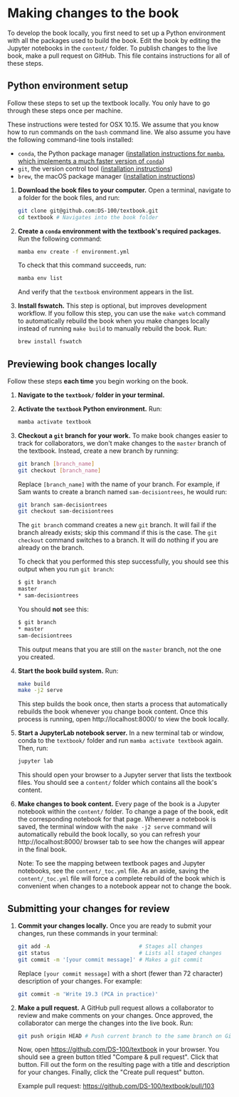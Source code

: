 # Making changes to the book

To develop the book locally, you first need to set up a Python environment with
all the packages used to build the book. Edit the book by editing the
Jupyter notebooks in the `content/` folder. To publish changes to the live
book, make a pull request on GitHub. This file contains instructions for all of
these steps.

## Python environment setup

Follow these steps to set up the textbook locally. You only have to go through
these steps once per machine.

These instructions were tested for OSX 10.15. We assume that you know how to
run commands on the `bash` command line. We also assume you have the following
command-line tools installed:

- `conda`, the Python package manager ([installation instructions for `mamba`,
  which implements a much faster version of `conda`][conda])
- `git`, the version control tool ([installation instructions][git])
- `brew`, the macOS package manager ([installation instructions][brew])

[conda]: https://mamba.readthedocs.io/en/latest/installation.html
[git]: https://git-scm.com/book/en/v2/Getting-Started-Installing-Git
[brew]: https://brew.sh/

1. **Download the book files to your computer.** Open a terminal, navigate to a
   folder for the book files, and run:

   ```bash
   git clone git@github.com:DS-100/textbook.git
   cd textbook # Navigates into the book folder
   ```

1. **Create a `conda` environment with the textbook's required packages.** Run
   the following command:

   ```bash
   mamba env create -f environment.yml
   ```

   To check that this command succeeds, run:

   ```bash
   mamba env list
   ```

   And verify that the `textbook` environment appears in the list.

1. **Install fswatch.** This step is optional, but improves development
   workflow. If you follow this step, you can use the `make watch` command to
   automatically rebuild the book when you make changes locally instead of
   running `make build` to manually rebuild the book. Run:

   ```bash
   brew install fswatch
   ```

## Previewing book changes locally

Follow these steps **each time** you begin working on the book.

1. **Navigate to the `textbook/` folder in your terminal.**
1. **Activate the `textbook` Python environment.** Run:

   ```bash
   mamba activate textbook
   ```

1. **Checkout a `git` branch for your work.** To make book changes easier to
   track for collaborators, we don't make changes to the `master` branch of the
   textbook. Instead, create a new branch by running:

   ```bash
   git branch [branch_name]
   git checkout [branch_name]
   ```

   Replace `[branch_name]` with the name of your branch. For example, if Sam
   wants to create a branch named `sam-decisiontrees`, he would run:

   ```bash
   git branch sam-decisiontrees
   git checkout sam-decisiontrees
   ```

   The `git branch` command creates a new `git` branch. It will fail if the
   branch already exists; skip this command if this is the case. The
   `git checkout` command switches to a branch. It will do nothing if you are
   already on the branch.

   To check that you performed this step successfully, you should see this
   output when you run `git branch`:

   ```bash
   $ git branch
   master
   * sam-decisiontrees
   ```

   You should **not** see this:

   ```bash
   $ git branch
   * master
   sam-decisiontrees
   ```

   This output means that you are still on the `master` branch, not the one you
   created.

1. **Start the book build system.** Run:

   ```bash
   make build
   make -j2 serve
   ```

   This step builds the book once, then starts a process that automatically
   rebuilds the book whenever you change book content. Once this process
   is running, open http://localhost:8000/ to view the book locally.

1. **Start a JupyterLab notebook server.** In a new terminal tab or window,
   conda to the `textbook/` folder and run `mamba activate textbook` again.
   Then, run:

   ```bash
   jupyter lab
   ```

   This should open your browser to a Jupyter server that lists the textbook
   files. You should see a `content/` folder which contains all the book's
   content.

1. **Make changes to book content.** Every page of the book is a Jupyter
   notebook within the `content/` folder. To change a page of the book, edit
   the corresponding notebook for that page. Whenever a notebook is saved, the
   terminal window with the `make -j2 serve` command will automatically rebuild
   the book locally, so you can refresh your http://localhost:8000/ browser tab
   to see how the changes will appear in the final book.

   Note: To see the mapping between textbook pages and Jupyter notebooks, see
   the `content/_toc.yml` file. As an aside, saving the `content/_toc.yml` file
   will force a complete rebuild of the book which is convenient when changes
   to a notebook appear not to change the book.

## Submitting your changes for review

1. **Commit your changes locally.** Once you are ready to submit your changes,
   run these commands in your terminal:

   ```bash
   git add -A                            # Stages all changes
   git status                            # Lists all staged changes
   git commit -m '[your commit message]' # Makes a git commit
   ```

   Replace `[your commit message]` with a short (fewer than 72 character)
   description of your changes. For example:

   ```bash
   git commit -m 'Write 19.3 (PCA in practice)'
   ```

1. **Make a pull request.** A GitHub pull request allows a collaborator to
   review and make comments on your changes. Once approved, the collaborator
   can merge the changes into the live book. Run:

   ```bash
   git push origin HEAD # Push current branch to the same branch on GitHub
   ```

   Now, open https://github.com/DS-100/textbook in your browser. You should see
   a green button titled "Compare & pull request". Click that button. Fill out
   the form on the resulting page with a title and description for your
   changes. Finally, click the "Create pull request" button.

   Example pull request: https://github.com/DS-100/textbook/pull/103
